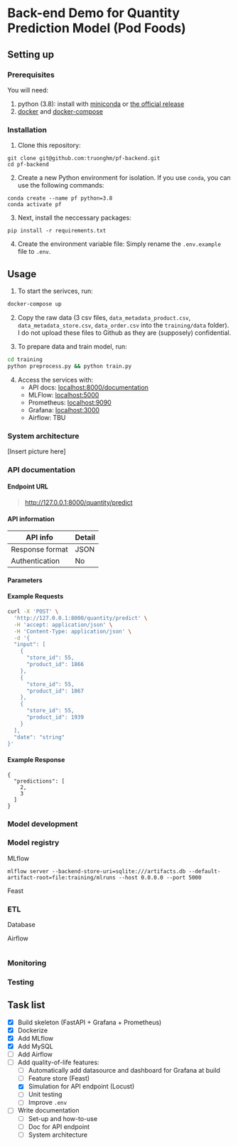 # Back-end Demo for Quantity Prediction Model (Pod Foods)



## Setting up

### Prerequisites

You will need:

1. python (3.8): install with [miniconda](https://docs.conda.io/en/main/miniconda.html) or [the official release](https://www.python.org/downloads/release/python-380/)
2. [docker](https://docs.docker.com/engine/install/) and [docker-compose](https://docs.docker.com/compose/install/)

### Installation

1. Clone this repository:
```
git clone git@github.com:truonghm/pf-backend.git
cd pf-backend
```

2. Create a new Python environment for isolation. If you use `conda`, you can use the following commands:

```
conda create --name pf python=3.8
conda activate pf
```

3. Next, install the neccessary packages:
```
pip install -r requirements.txt
```

4. Create the environment variable file: Simply rename the `.env.example` file to `.env`. 

## Usage


1. To start the serivces, run:

```bash
docker-compose up
```

2. Copy the raw data (3 csv files, `data_metadata_product.csv`, `data_metadata_store.csv`, `data_order.csv` into the `training/data` folder). I do not upload these files to Github as they are (supposely) confidential.

3. To prepare data and train model, run:

```bash
cd training
python preprocess.py && python train.py
```

4. Access the services with:
    - API docs: [localhost:8000/documentation](localhost:8000/documentation)
    - MLFlow: [localhost:5000](localhost:5000)
    - Prometheus: [localhost:9090](localhost:9090)
    - Grafana: [localhost:3000](localhost:3000)
    - Airflow: TBU

### System architecture

[Insert picture here]

### API documentation

#### Endpoint URL

> http://127.0.0.1:8000/quantity/predict

#### API information

| API info        | Detail |
|-----------------|--------|
| Response format | JSON   |
| Authentication  | No     |

#### Parameters

#### Example Requests

```bash
curl -X 'POST' \
  'http://127.0.0.1:8000/quantity/predict' \
  -H 'accept: application/json' \
  -H 'Content-Type: application/json' \
  -d '{
  "input": [
    {
      "store_id": 55,
      "product_id": 1866
    },
    {
      "store_id": 55,
      "product_id": 1867
    },
    {
      "store_id": 55,
      "product_id": 1939
    }
  ],
  "date": "string"
}'
```

#### Example Response

```
{
  "predictions": [
    2,
    3
  ]
}

```


### Model development

### Model registry

MLflow
```
mlflow server --backend-store-uri=sqlite:///artifacts.db --default-artifact-root=file:training/mlruns --host 0.0.0.0 --port 5000
```

Feast

### ETL

Database


Airflow
```

```

### Monitoring


### Testing


## Task list

- [x] Build skeleton (FastAPI + Grafana + Prometheus)  
- [x] Dockerize  
- [x] Add MLflow  
- [x] Add MySQL  
- [ ] Add Airflow  
- [ ] Add quality-of-life features:    
    - [ ] Automatically add datasource and dashboard for Grafana at build  
    - [ ] Feature store (Feast)  
    - [x] Simulation for API endpoint (Locust)  
    - [ ] Unit testing  
    - [ ] Improve `.env`  
- [ ] Write documentation  
    - [ ] Set-up and how-to-use  
	- [ ] Doc for API endpoint  
    - [ ] System architecture  